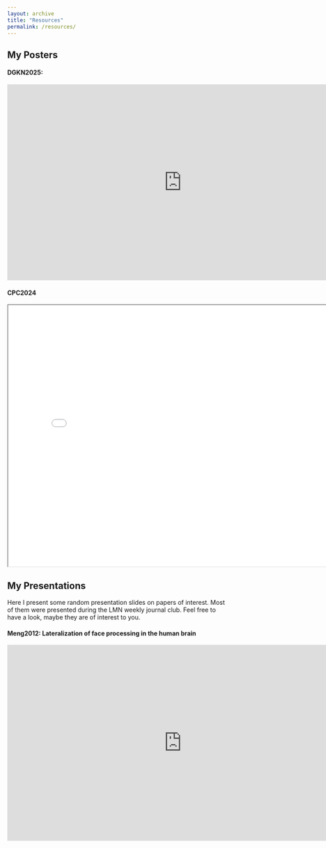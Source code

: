 ```yaml
---
layout: archive
title: "Resources"
permalink: /resources/
---
```


## My Posters

#### DGKN2025: 
<iframe src="https://drive.google.com/file/d/14RYCbqGcMlOVzwk3cq7twKYjZYlS37Fi/view?usp=sharing"
        width="800px"
        height="450px"
        frameborder="0">
</iframe>

#### CPC2024
<iframe src="/elina-stocker/blob/master/files/CPC24_poster.pdf" width="800px" height="600px"></iframe>


## My Presentations

Here I present some random presentation slides on papers of interest. Most of them were presented during the LMN weekly journal club. Feel free to have a look, maybe they are of interest to you. 

#### Meng2012: Lateralization of face processing in the human brain
<iframe src="https://1drv.ms/p/c/8eb76d99c98fd0b4/IQMSG21iInoXQr3x7i2U5jrYAcl70NYfF3FE2CY9qSC81FA?em=2&amp;wdAr=1.7777777777777777"
        width="800px"
        height="450px"
        frameborder="0">
</iframe>

